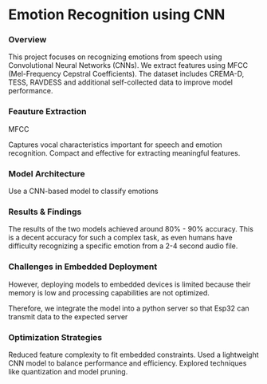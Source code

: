 # Emotion Recognition using CNN
### Overview
This project focuses on recognizing emotions from speech using Convolutional Neural Networks (CNNs). We extract features using MFCC (Mel-Frequency Cepstral Coefficients). The dataset includes CREMA-D, TESS, RAVDESS and additional self-collected data to improve model performance.

### Feauture Extraction
MFCC

Captures vocal characteristics important for speech and emotion recognition.
Compact and effective for extracting meaningful features.

### Model Architecture
Use a CNN-based model to classify emotions

### Results & Findings
The results of the two models achieved around 80% - 90% accuracy. This is a decent accuracy for such a complex task, as even humans have difficulty recognizing a specific emotion from a 2-4 second audio file.

### Challenges in Embedded Deployment
However, deploying models to embedded devices is limited because their memory is low and processing capabilities are not optimized.

Therefore, we integrate the model into a python server so that Esp32 can transmit data to the expected server

### Optimization Strategies
Reduced feature complexity to fit embedded constraints.
Used a lightweight CNN model to balance performance and efficiency.
Explored techniques like quantization and model pruning.
